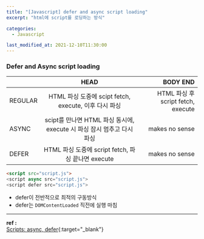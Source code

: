 ```yaml
---
title: "[Javascript] defer and async script loading"
excerpt: "html에 script를 로딩하는 방식"

categories:
  - Javascript

last_modified_at: 2021-12-10T11:30:00
---
```


### Defer and Async script loading

|         |                                  HEAD                                  |                           BODY END |
| :------ | :--------------------------------------------------------------------: | ---------------------------------: |
| REGULAR |         HTML 파싱 도중에 scipt fetch, execute, 이후 다시 파싱          | HTML 파싱 후 script fetch, execute |
| ASYNC   | scipt를 만나면 HTML 파싱 동시에, execute 시 파싱 잠시 멈추고 다시 파싱 |                     makes no sense |
| DEFER   |           HTML 파싱 도중에 script fetch, 파싱 끝나면 execute           |                     makes no sense |

```html
<script src="script.js">
<script async src="script.js">
<script defer src="script.js">
```

- defer이 전반적으로 최적의 구동방식
- defer는 `DOMContentLoaded` 직전에 실행 마침

---

**ref :**  
[Scripts: async, defer](https://javascript.info/script-async-defer){:target="\_blank"}

